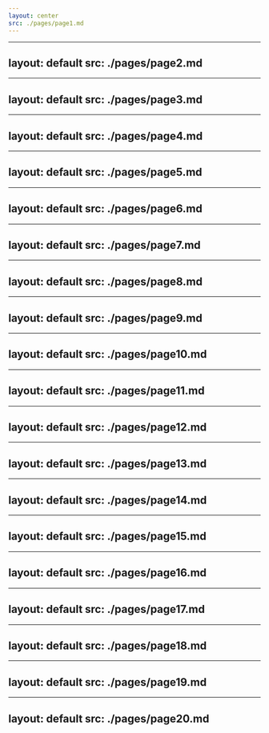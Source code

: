 ```yaml
---
layout: center
src: ./pages/page1.md
---
```


---
layout: default
src: ./pages/page2.md
---

---
layout: default
src: ./pages/page3.md
---

---
layout: default
src: ./pages/page4.md
---

---
layout: default
src: ./pages/page5.md
---

---
layout: default
src: ./pages/page6.md
---

---
layout: default
src: ./pages/page7.md
---

---
layout: default
src: ./pages/page8.md
---

---
layout: default
src: ./pages/page9.md
---

---
layout: default
src: ./pages/page10.md
---

---
layout: default
src: ./pages/page11.md
---

---
layout: default
src: ./pages/page12.md
---

---
layout: default
src: ./pages/page13.md
---

---
layout: default
src: ./pages/page14.md
---

---
layout: default
src: ./pages/page15.md
---

---
layout: default
src: ./pages/page16.md
---

---
layout: default
src: ./pages/page17.md
---

---
layout: default
src: ./pages/page18.md
---

---
layout: default
src: ./pages/page19.md
---

---
layout: default
src: ./pages/page20.md
---

